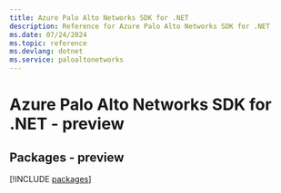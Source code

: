 ```yaml
---
title: Azure Palo Alto Networks SDK for .NET
description: Reference for Azure Palo Alto Networks SDK for .NET
ms.date: 07/24/2024
ms.topic: reference
ms.devlang: dotnet
ms.service: paloaltonetworks
---
```

# Azure Palo Alto Networks SDK for .NET - preview
## Packages - preview
[!INCLUDE [packages](palo-alto-networks-index.md)]